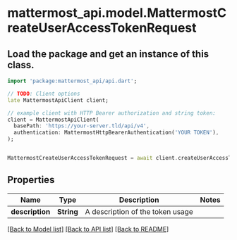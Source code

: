 # mattermost_api.model.MattermostCreateUserAccessTokenRequest

## Load the package and get an instance of this class.
```dart
import 'package:mattermost_api/api.dart';

// TODO: Client options
late MattermostApiClient client;

// example client with HTTP Bearer authorization and string token:
client = MattermostApiClient(
  basePath: 'https://your-server.tld/api/v4',
  authentication: MattermostHttpBearerAuthentication('YOUR TOKEN'),
);


MattermostCreateUserAccessTokenRequest = await client.createUserAccessTokenRequest.FUNCTION_THAT_RETURNS_THIS_CLASS();

```

## Properties
Name | Type | Description | Notes
------------ | ------------- | ------------- | -------------
**description** | **String** | A description of the token usage | 

[[Back to Model list]](../GENERATED_README.md#documentation-for-models) [[Back to API list]](../GENERATED_README.md#documentation-for-api-endpoints) [[Back to README]](../GENERATED_README.md)


